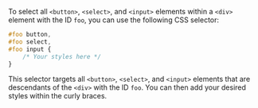 To select all `<button>`, `<select>`, and `<input>` elements within a `<div>` element with the ID `foo`, you can use the following CSS selector:

```css
#foo button,
#foo select,
#foo input {
    /* Your styles here */
}
```

This selector targets all `<button>`, `<select>`, and `<input>` elements that are descendants of the `<div>` with the ID `foo`. You can then add your desired styles within the curly braces.